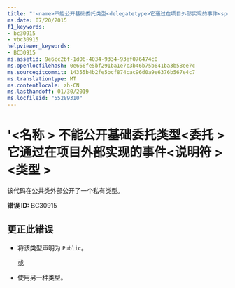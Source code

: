 ```yaml
---
title: "'<name>不能公开基础委托类型<delegatetype>它通过在项目外部实现的事件<specifier><type>"
ms.date: 07/20/2015
f1_keywords:
- bc30915
- vbc30915
helpviewer_keywords:
- BC30915
ms.assetid: 9e6cc2bf-1d06-4034-9334-93ef076474c0
ms.openlocfilehash: 0e666fe5bf291ba1e7c3b46b75b641ba3b58ee7c
ms.sourcegitcommit: 14355b4b2fe5bcf874cac96d0a9e6376b567e4c7
ms.translationtype: MT
ms.contentlocale: zh-CN
ms.lasthandoff: 01/30/2019
ms.locfileid: "55289310"
---
```

# <a name="name-cannot-expose-the-underlying-delegate-type-delegatetype-of-the-event-it-is-implementing-outside-the-project-through-specifier-type"></a>'\<名称 > 不能公开基础委托类型\<委托 > 它通过在项目外部实现的事件\<说明符 >\<类型 >
该代码在公共类外部公开了一个私有类型。  
  
 **错误 ID:** BC30915  
  
## <a name="to-correct-this-error"></a>更正此错误  
  
-   将该类型声明为 `Public`。  
  
     或  
  
-   使用另一种类型。